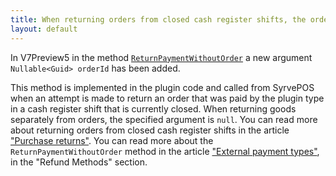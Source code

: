 ```yaml
---
title: When returning orders from closed cash register shifts, the order ID became available
layout: default
---
```


In V7Preview5 in the method
[`ReturnPaymentWithoutOrder`](https://syrve.github.io/front.api.sdk/v7/html/M_Resto_Front_Api_IPaymentProcessor_ReturnPaymentWithoutOrder.htm)
a new argument `Nullable<Guid> orderId` has been added.

This method is implemented in the plugin code and called from SyrvePOS when an attempt is made to return an order that was paid by the plugin type in a cash register shift that is currently closed.
When returning goods separately from orders, the specified argument is `null`.
You can read more about returning orders from closed cash register shifts in the article ["Purchase returns"](https://en.syrve.help/articles/#!syrve-pos-8-5/product-return).
You can read more about the `ReturnPaymentWithoutOrder` method in the article ["External payment types"](https://syrve.github.io/front.api.doc/v6/en/PaymentProcessor.html), in the "Refund Methods" section.